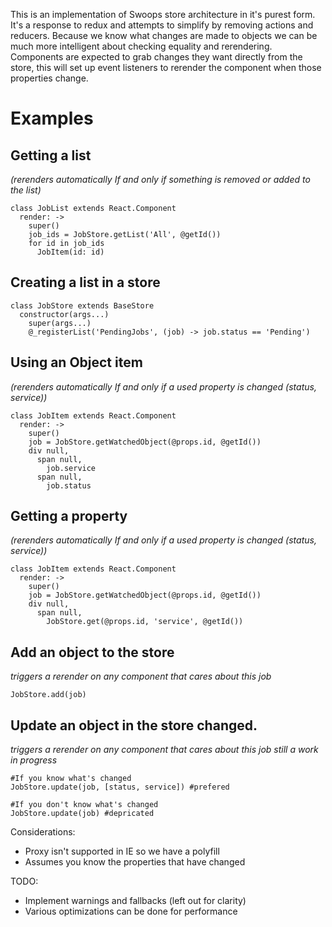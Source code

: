 This is an implementation of Swoops store architecture in it's purest form.
It's a response to redux and attempts to simplify by removing actions and reducers. 
Because we know what changes are made to objects we can be much more intelligent about checking equality and rerendering.
Components are expected to grab changes they want directly from the store, this will set up event listeners to rerender the component when those properties change.

# Examples

## Getting a list 
_(rerenders automatically If and only if something is removed or added to the list)_

```
class JobList extends React.Component
  render: ->
    super()
    job_ids = JobStore.getList('All', @getId())
    for id in job_ids
      JobItem(id: id)
```

## Creating a list in a store
```
class JobStore extends BaseStore
  constructor(args...)
    super(args...)
    @_registerList('PendingJobs', (job) -> job.status == 'Pending')

```

## Using an Object item  
_(rerenders automatically If and only if a used property is changed (status, service))_ 

```
class JobItem extends React.Component
  render: ->
    super()
    job = JobStore.getWatchedObject(@props.id, @getId())
    div null,
      span null,
        job.service
      span null,
        job.status
```

## Getting a property  
_(rerenders automatically If and only if a used property is changed (status, service))_ 

```
class JobItem extends React.Component
  render: ->
    super()
    job = JobStore.getWatchedObject(@props.id, @getId())
    div null,
      span null,
        JobStore.get(@props.id, 'service', @getId())
```


## Add an object to the store
_triggers a rerender on any component that cares about this job_
```
JobStore.add(job)
```

## Update an object in the store  changed.  
_triggers a rerender on any component that cares about this job_
_still a work in progress_
```
#If you know what's changed
JobStore.update(job, [status, service]) #prefered

#If you don't know what's changed
JobStore.update(job) #depricated
```


Considerations:
* Proxy isn't supported in IE so we have a polyfill
* Assumes you know the properties that have changed

TODO: 
* Implement warnings and fallbacks (left out for clarity)
* Various optimizations can be done for performance